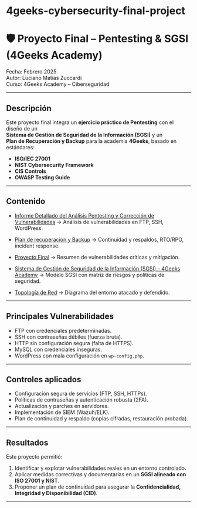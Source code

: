# 4geeks-cybersecurity-final-project

# 🛡️ Proyecto Final – Pentesting & SGSI (4Geeks Academy)

 Fecha: Febrero 2025  
 Autor: Luciano Matias Zuccardi  
 Curso: 4Geeks Academy – Ciberseguridad  

---

##  Descripción
Este proyecto final integra un **ejercicio práctico de Pentesting** con el diseño de un  
**Sistema de Gestión de Seguridad de la Información (SGSI)** y un  
**Plan de Recuperación y Backup** para la academia **4Geeks**, basado en estándares:  

- **ISO/IEC 27001**  
- **NIST Cybersecurity Framework**  
- **CIS Controls**  
- **OWASP Testing Guide**  

---

##  Contenido
-  [Informe Detallado del Análisis Pentesting y Corrección de Vulnerabilidades](docs/Informe%20Detallado%20del%20An%C3%A1lisis%20Pentesting%20y%20Correcci%C3%B3n%20de%20Vulnerabilidades.pdf) → Análisis de vulnerabilidades en FTP, SSH, WordPress.  

-  [Plan de recuperación y Backup](docs/Plan%20de%20recuperacion%20y%20Backup.pdf) → Continuidad y respaldos, RTO/RPO, incident response.  

-  [Proyecto Final](docs/Proyecto_Final.pdf) → Resumen de vulnerabilidades críticas y mitigación.  

-  [Sistema de Gestión de Seguridad de la Información (SGSI) – 4Geeks Academy](docs/Sistema%20de%20Gesti%C3%B3n%20de%20Seguridad%20de%20la%20Informaci%C3%B3n%20(SGSI)%20-%204Geeks%20Academy-2.pdf) → Modelo SGSI con matriz de riesgos y políticas de seguridad.  

-  [Topología de Red](images/topologiaFinal.png) → Diagrama del entorno atacado y defendido.  

 

---

##  Principales Vulnerabilidades
- FTP con credenciales predeterminadas.  
- SSH con contraseñas débiles (fuerza bruta).  
- HTTP sin configuración segura (falta de HTTPS).  
- MySQL con credenciales inseguras.  
- WordPress con mala configuración en `wp-config.php`.  

---

##  Controles aplicados
- Configuración segura de servicios (FTP, SSH, HTTPs).  
- Políticas de contraseñas y autenticación robusta (2FA).  
- Actualización y parches en servidores.  
- Implementación de SIEM (Wazuh/ELK).  
- Plan de continuidad y respaldo (copias cifradas, restauración probada).  

---

##  Resultados
Este proyecto permitió:  
1. Identificar y explotar vulnerabilidades reales en un entorno controlado.  
2. Aplicar medidas correctivas y documentarlas en un **SGSI alineado con ISO 27001 y NIST**.  
3. Proponer un plan de continuidad para asegurar la **Confidencialidad, Integridad y Disponibilidad (CID)**.  

---


